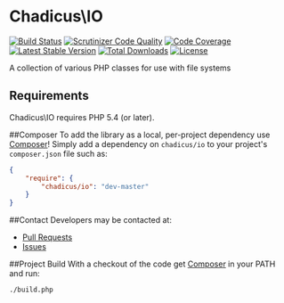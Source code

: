 # Chadicus\IO
[![Build Status](http://img.shields.io/travis/chadicus/io-php.svg?style=flat)](https://travis-ci.org/chadicus/io-php)
[![Scrutinizer Code Quality](http://img.shields.io/scrutinizer/g/chadicus/io-php.svg?style=flat)](https://scrutinizer-ci.com/g/chadicus/io-php/)
[![Code Coverage](http://img.shields.io/coveralls/chadicus/io-php.svg?style=flat)](https://coveralls.io/r/chadicus/io-php)
[![Latest Stable Version](http://img.shields.io/packagist/v/chadicus/io.svg?style=flat)](https://packagist.org/packages/chadicus/io)
[![Total Downloads](http://img.shields.io/packagist/dt/chadicus/io.svg?style=flat)](https://packagist.org/packages/chadicus/io)
[![License](http://img.shields.io/packagist/l/chadicus/io.svg?style=flat)](https://packagist.org/packages/chadicus/io)



A collection of various PHP classes for use with file systems

## Requirements

Chadicus\IO requires PHP 5.4 (or later).

##Composer
To add the library as a local, per-project dependency use [Composer](http://getcomposer.org)! Simply add a dependency on
`chadicus/io` to your project's `composer.json` file such as:

```json
{
    "require": {
        "chadicus/io": "dev-master"
    }
}
```
##Contact
Developers may be contacted at:

 * [Pull Requests](https://github.com/chadicus/io-php/pulls)
 * [Issues](https://github.com/chadicus/io-php/issues)

##Project Build
With a checkout of the code get [Composer](http://getcomposer.org) in your PATH and run:

```sh
./build.php
```
